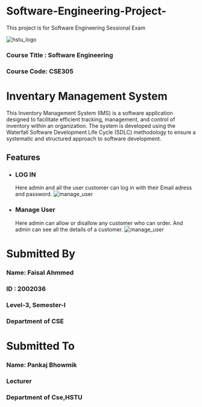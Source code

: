 # Software-Engineering-Project-
This project is for Software Engineering Sessional Exam 

![hstu_logo](https://github.com/faisalahmmedd/Software-Engineering-Project-/assets/67750461/cb3866d5-bdf2-430d-8096-c7293033c0a8)

### Course Title : Software Engineering 
### Course Code: CSE305


# Inventary Management System


This Inventory Management System (IMS) is a software application designed to facilitate efficient tracking, management, and control of inventory within an organization. The system is developed using the Waterfall Software Development Life Cycle (SDLC) methodology to ensure a systematic and structured approach to software development.


## Features

- ### LOG IN
  Here admin and all the user customer can log in with their Email adress and password.
  ![manage_user](https://github.com/faisalahmmedd/Software-Engineering-Project-/assets/67750461/88d30b90-47e7-4ee1-86e1-9aa920de2bc9)

  

- ### Manage User
  Here admin can allow or disallow any customer who can order. And admin can see all the details of a customer.
  ![manage_user](https://github.com/faisalahmmedd/Software-Engineering-Project-/assets/67750461/c2cfd843-81a0-4430-ac76-95c5c4d3c9fb)
  
























# Submitted By
### Name: Faisal Ahmmed
### ID : 2002036
### Level-3, Semester-I
### Department of CSE

# Submitted To
### Name: Pankaj Bhowmik
### Lecturer
### Department of Cse,HSTU











